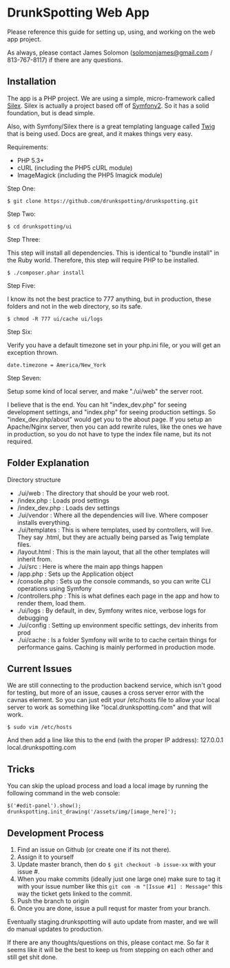 DrunkSpotting Web App
=====================

Please reference this guide for setting up, using, and working on the web app project.

As always, please contact James Solomon (solomonjames@gmail.com / 813-767-8117) if there are any questions.

Installation
------------

The app is a PHP project.  We are using a simple, micro-framework called [Silex](http://silex.sensiolabs.org/).
Silex is actually a project based off of [Symfony2](http://symfony.com/doc/master/index.html). So it has a solid foundation, but is dead simple.

Also, with Symfony/Silex there is a great templating language called [Twig](twig.sensiolabs.org/) that is being used.  Docs are great, and it makes things very easy.

Requirements:

- PHP 5.3+
- cURL (including the PHP5 cURL module)
- ImageMagick (including the PHP5 Imagick module)

Step One:

    $ git clone https://github.com/drunkspotting/drunkspotting.git

Step Two:

    $ cd drunkspotting/ui

Step Three:

This step will install all dependencies.  This is identical to "bundle install" in the Ruby world.
Therefore, this step will require PHP to be installed.

    $ ./composer.phar install

Step Five:

I know its not the best practice to 777 anything, but in production, these folders and not in the web directory, so its safe.

    $ chmod -R 777 ui/cache ui/logs
    
Step Six:

Verify you have a default timezone set in your php.ini file, or you will get an exception thrown.

    date.timezone = America/New_York

Step Seven:

Setup some kind of local server, and make "./ui/web" the server root.

I believe that is the end.  You can hit "index_dev.php" for seeing development settings, and "index.php" for seeing production settings.  So "index_dev.php/about" would get you to the about page.  If you setup an Apache/Nginx server, then you can add rewrite rules, like the ones we have in production, so you do not have to type the index file name, but its not required.

Folder Explanation
------------------

Directory structure

- ./ui/web : The directory that should be your web root.
 - /index.php : Loads prod settings
 - /index_dev.php : Loads dev settings
- ./ui/vendor : Where all the dependencies will live. Where composer installs everything.
- ./ui/templates : This is where templates, used by controllers, will live. They say .html, but they are actually being parsed as Twig template files.
 - /layout.html : This is the main layout, that all the other templates will inherit from.
- ./ui/src : Here is where the main app things happen
 - /app.php : Sets up the Application object
 - /console.php : Sets up the console commands, so you can write CLI operations using Symfony
 - /controllers.php : This is what defines each page in the app and how to render them, load them. 
- ./ui/logs : By default, in dev, Symfony writes nice, verbose logs for debugging
- ./ui/config : Setting up environment specific settings, dev inherits from prod
- ./ui/cache : Is a folder Symfony will write to to cache certain things for performance gains.  Caching is mainly performed in production mode.

Current Issues
--------------

We are still connecting to the production backend service, which isn't good for testing, but more of an issue, causes a cross server error with the cavnas element.  So you can just edit your /etc/hosts file to allow your local server to work as something like "local.drunkspotting.com" and that will work.

    $ sudo vim /etc/hosts
    
And then add a line like this to the end (with the proper IP address): 127.0.0.1 local.drunkspotting.com

Tricks
------

You can skip the upload process and load a local image by running the following command in the web console:

    $('#edit-panel').show(); drunkspotting.init_drawing('/assets/img/[image_here]');


Development Process
-------------------

1. Find an issue on Github (or create one if its not there).
2. Assign it to yourself
3. Update master branch, then do `$ git checkout -b issue-xx` with your issue #.
4. When you make commits (ideally just one large one) make sure to tag it with your issue number like this `git com -m "[Issue #1] : Message"` this way the ticket gets linked to the commit.
5. Push the branch to origin
6. Once you are done, issue a pull requst for master from your branch.

Eventually staging.drunkspotting will auto update from master, and we will do manual updates to production.

If there are any thoughts/questions on this, please contact me.  So far it seems like it will be the best to keep us from stepping on each other and still get shit done.
